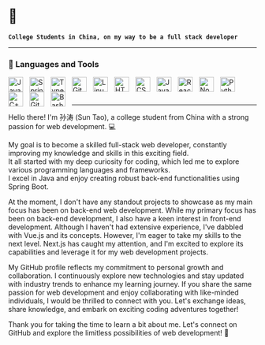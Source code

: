 # 👋

**`College Students in China, on my way to be a full stack developer`**  

---

### 🧰 Languages and Tools

<img align="left" alt="Java" width="30px" style="padding-right:10px;" src="https://cdn.jsdelivr.net/gh/devicons/devicon/icons/java/java-original.svg"/>
<img align="left" alt="Spring" width="30px" style="padding-right:10px;" src="https://cdn.jsdelivr.net/gh/devicons/devicon/icons/spring/spring-original.svg" />
<img align="left" alt="TypeScript" width="30px" style="padding-right:10px;" src="https://cdn.jsdelivr.net/gh/devicons/devicon/icons/typescript/typescript-plain.svg" />
<img align="left" alt="Git" width="30px" style="padding-right:10px;" src="https://cdn.jsdelivr.net/gh/devicons/devicon/icons/git/git-original.svg" />
<img align="left" alt="Linux" width="30px" style="padding-right:10px;" src="https://cdn.jsdelivr.net/gh/devicons/devicon/icons/linux/linux-original.svg" />
<img align="left" alt="HTML" width="30px" style="padding-right:10px;" src="https://cdn.jsdelivr.net/gh/devicons/devicon/icons/html5/html5-plain.svg" />
<img align="left" alt="CSS" width="30px" style="padding-right:10px;" src="https://cdn.jsdelivr.net/gh/devicons/devicon/icons/css3/css3-plain.svg" />
<img align="left" alt="JavaScript" width="30px" style="padding-right:10px;" src="https://cdn.jsdelivr.net/gh/devicons/devicon/icons/javascript/javascript-plain.svg" />
<img align="left" alt="React" width="30px" style="padding-right:10px;" src="https://cdn.jsdelivr.net/gh/devicons/devicon/icons/react/react-original.svg" />
<img align="left" alt="NodeJS" width="30px" style="padding-right:10px;" src="https://cdn.jsdelivr.net/gh/devicons/devicon/icons/nodejs/nodejs-original.svg" />
<img align="left" alt="Python" width="30px" style="padding-right:10px;" src="https://cdn.jsdelivr.net/gh/devicons/devicon/icons/python/python-plain.svg" />
<img align="left" alt="C++" width="30px" style="padding-right:10px;" src="https://cdn.jsdelivr.net/gh/devicons/devicon/icons/cplusplus/cplusplus-line.svg" />
<img align="left" alt="GitHub" width="30px" style="padding-right:10px;" src="https://cdn.jsdelivr.net/gh/devicons/devicon/icons/github/github-original.svg" />
<img align="left" alt="Bash" width="30px" style="padding-right:10px;" src="https://cdn.jsdelivr.net/gh/devicons/devicon/icons/bash/bash-original.svg" />
<br />

#
---

Hello there! I'm 孙涛 (Sun Tao), a college student from China with a strong passion for web development. 💻  

My goal is to become a skilled full-stack web developer, constantly improving my knowledge and skills in this exciting field.  
It all started with my deep curiosity for coding, which led me to explore various programming languages and frameworks.  
I excel in Java and enjoy creating robust back-end functionalities using Spring Boot.  

At the moment, I don't have any standout projects to showcase as my main focus has been on back-end web development.
While my primary focus has been on back-end development, I also have a keen interest in front-end development.
Although I haven't had extensive experience, I've dabbled with Vue.js and its concepts. However, I'm eager to take my skills to the next level.
Next.js has caught my attention, and I'm excited to explore its capabilities and leverage it for my web development projects.  

My GitHub profile reflects my commitment to personal growth and collaboration.
I continuously explore new technologies and stay updated with industry trends to enhance my learning journey.
If you share the same passion for web development and enjoy collaborating with like-minded individuals, I would be thrilled to connect with you. Let's exchange ideas, share knowledge, and embark on exciting coding adventures together!

Thank you for taking the time to learn a bit about me. Let's connect on GitHub and explore the limitless possibilities of web development! 🚀

